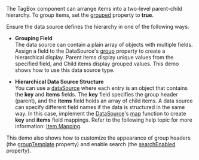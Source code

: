 The TagBox component can arrange items into a two-level parent-child hierarchy. To group items, set the [grouped](/Documentation/ApiReference/UI_Components/dxTagBox/Configuration/#grouped) property to **true**. 
<!--split-->

Ensure the data source defines the hierarchy in one of the following ways:

- **Grouping Field**    
The data source can contain a plain array of objects with multiple fields. Assign a field to the DataSource's [group](/Documentation/ApiReference/Data_Layer/DataSource/Configuration/#group) property to create a hierarchical display. Parent items display unique values from the specified field, and Child items display grouped values. This demo shows how to use this data source type.

- **Hierarchical Data Source Structure**    
You can use a [dataSource](/Documentation/ApiReference/UI_Components/dxTagBox/Configuration/#dataSource) where each entry is an object that contains the **key** and **items** fields. The **key** field specifies the group header (parent), and the **items** field holds an array of child items. A data source can specify different field names if the data is structured in the same way. In this case, implement the [DataSource](/Documentation/ApiReference/Data_Layer/DataSource/)'s [map](/Documentation/ApiReference/Data_Layer/DataSource/Configuration/#map) function to create **key** and **items** field mappings. Refer to the following help topic for more information: [Item Mapping](/Documentation/Guide/Data_Binding/Data_Layer/#Reading_Data/Data_Transformation/Item_Mapping).

This demo also shows how to customize the appearance of group headers (the [groupTemplate](/Documentation/ApiReference/UI_Components/dxTagBox/Configuration/#groupTemplate) property) and enable search (the [searchEnabled](/Documentation/ApiReference/UI_Components/dxTagBox/Configuration/#searchEnabled) property).
